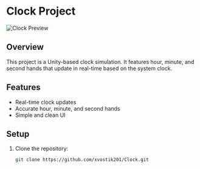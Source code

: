 # Clock Project

![Clock Preview](https://i.imgur.com/Awn8bHk.png)

## Overview
This project is a Unity-based clock simulation. It features hour, minute, and second hands that update in real-time based on the system clock.

## Features
- Real-time clock updates
- Accurate hour, minute, and second hands
- Simple and clean UI

## Setup
1. Clone the repository:
   ```sh
   git clone https://github.com/xvostik201/Clock.git
